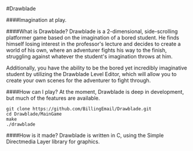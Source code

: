 #Drawblade

####Imagination at play.

####What is Drawblade?
Drawblade is a 2-dimensional, side-scrolling platformer game based on the imagination of a bored student. He finds himself losing interest in the professor's lecture and decides to create a world of his own, where an adventurer fights his way to the finish, struggling against whatever the student's imagination throws at him.

Additionally, you have the ability to be the bored yet incredibly imaginative student by utilizing the Drawblade Level Editor, which will allow you to create your own scenes for the adventurer to fight through.

####How can I play?
At the moment, Drawblade is deep in development, but much of the features are available.
```
git clone https://github.com/BillingEmail/Drawblade.git
cd Drawblade/MainGame
make
./drawblade
```

####How is it made?
Drawblade is written in C, using the Simple Directmedia Layer library for graphics.
